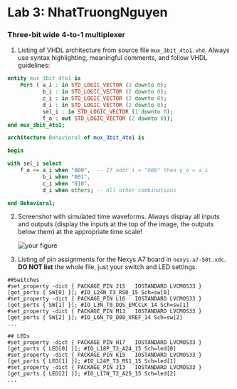 # Lab 3: NhatTruongNguyen

### Three-bit wide 4-to-1 multiplexer

1. Listing of VHDL architecture from source file `mux_3bit_4to1.vhd`. Always use syntax highlighting, meaningful comments, and follow VHDL guidelines:

```vhdl
entity mux_3bit_4to1 is
    Port ( a_i : in STD_LOGIC_VECTOR (2 downto 0);
           b_i : in STD_LOGIC_VECTOR (2 downto 0);
           c_i : in STD_LOGIC_VECTOR (2 downto 0);
           d_i : in STD_LOGIC_VECTOR (2 downto 0);
           sel_i : in STD_LOGIC_VECTOR (1 downto 0);
           f_o : out STD_LOGIC_VECTOR (2 downto 0));
end mux_3bit_4to1;

architecture Behavioral of mux_3bit_4to1 is

begin

with sel_i select
    f_o <= a_i when "000",  -- If addr_i = "000" then y_o = a_i
           b_i when "001",
           c_i when "010",
           d_i when others; -- All other combinations

end Behavioral;
```

2. Screenshot with simulated time waveforms. Always display all inputs and outputs (display the inputs at the top of the image, the outputs below them) at the appropriate time scale!

   ![your figure]()

3. Listing of pin assignments for the Nexys A7 board in `nexys-a7-50t.xdc`. **DO NOT list** the whole file, just your switch and LED settings.

```shell
##Switches
#set_property -dict { PACKAGE_PIN J15   IOSTANDARD LVCMOS33 } [get_ports { SW[0] }]; #IO_L24N_T3_RS0_15 Sch=sw[0]
#set_property -dict { PACKAGE_PIN L16   IOSTANDARD LVCMOS33 } [get_ports { SW[1] }]; #IO_L3N_T0_DQS_EMCCLK_14 Sch=sw[1]
#set_property -dict { PACKAGE_PIN M13   IOSTANDARD LVCMOS33 } [get_ports { SW[2] }]; #IO_L6N_T0_D08_VREF_14 Sch=sw[2]
...

## LEDs
#set_property -dict { PACKAGE_PIN H17   IOSTANDARD LVCMOS33 } [get_ports { LED[0] }]; #IO_L18P_T2_A24_15 Sch=led[0]
#set_property -dict { PACKAGE_PIN K15   IOSTANDARD LVCMOS33 } [get_ports { LED[1] }]; #IO_L24P_T3_RS1_15 Sch=led[1]
#set_property -dict { PACKAGE_PIN J13   IOSTANDARD LVCMOS33 } [get_ports { LED[2] }]; #IO_L17N_T2_A25_15 Sch=led[2]
...
```
